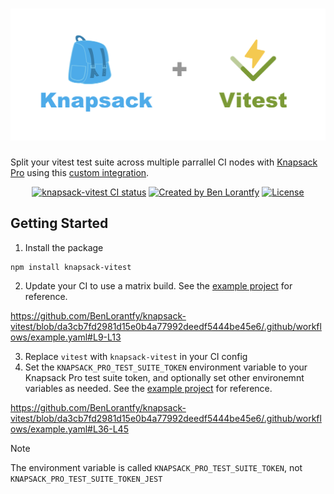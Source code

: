 # ![knapsack-vitest](./img/logo.png)

Split your vitest test suite across multiple parrallel CI nodes with [Knapsack Pro](https://knapsackpro.com/) using this [custom integration](https://docs.knapsackpro.com/2020/how-to-build-native-integration-with-knapsack-pro-api-to-run-tests-in-parallel-for-any-test-runner-testing-framework).

<p align="center">
<a href="https://github.com/benlorantfy/knapsack-vitest/actions?query=branch%3Amain"><img src="https://github.com/benlorantfy/knapsack-vitest/actions/workflows/test.yaml/badge.svg?event=push&branch=main" alt="knapsack-vitest CI status" /></a>
<a href="https://twitter.com/benlorantfy" rel="nofollow"><img src="https://img.shields.io/badge/created%20by-@benlorantfy-4BBAAB.svg" alt="Created by Ben Lorantfy"></a>
<a href="https://opensource.org/licenses/MIT" rel="nofollow"><img src="https://img.shields.io/github/license/benlorantfy/knapsack-vitest" alt="License"></a>
</p>


## Getting Started
1. Install the package
```
npm install knapsack-vitest
```
2. Update your CI to use a matrix build. See the [example project](.github/workflows/example.yaml) for reference.

https://github.com/BenLorantfy/knapsack-vitest/blob/da3cb7fd2981d15e0b4a77992deedf5444be45e6/.github/workflows/example.yaml#L9-L13

3. Replace `vitest` with `knapsack-vitest` in your CI config
4. Set the `KNAPSACK_PRO_TEST_SUITE_TOKEN` environment variable to your Knapsack Pro test suite token, and optionally set other environemnt variables as needed.  See the [example project](.github/workflows/example.yaml) for reference.

https://github.com/BenLorantfy/knapsack-vitest/blob/da3cb7fd2981d15e0b4a77992deedf5444be45e6/.github/workflows/example.yaml#L36-L45

> [!NOTE]
> The environment variable is called `KNAPSACK_PRO_TEST_SUITE_TOKEN`, not `KNAPSACK_PRO_TEST_SUITE_TOKEN_JEST`

